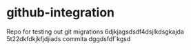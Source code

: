 # github-integration
Repo for testing out git migrations
6djkjagsdsdf4dsjlkdsgkajda
5t22dkfdkjkfjdjiads
commita
dggdsfdf`kgsd
